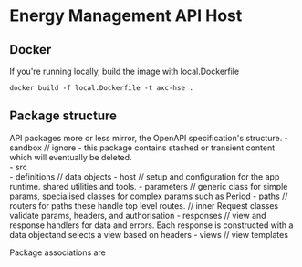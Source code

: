 # Energy Management API Host

## Docker

If you're running locally, build the image with local.Dockerfile

```
docker build -f local.Dockerfile -t axc-hse .

```

## Package structure 

API packages more or less mirror, the OpenAPI specification's structure.
    - sandbox               // ignore - this package contains stashed or transient content which will eventually be deleted.   
    - src                 
        - definitions       // data objects
        - host              // setup and configuration for the app runtime. shared utilities and tools.
        - parameters        // generic class for simple params, specialised classes for complex params such as Period
        - paths             // routers for paths these handle top level routes. 
                            // inner Request classes validate params, headers, and authorisation
        - responses         // view and response handlers for data and errors. Each response is constructed with a data objectand selects a view based on headers
        - views             // view templates

Package associations are  

